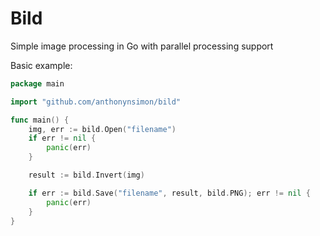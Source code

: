 # Bild
Simple image processing in Go with parallel processing support

Basic example:
```go
package main

import "github.com/anthonynsimon/bild"

func main() {
	img, err := bild.Open("filename")
	if err != nil {
		panic(err)
	}

	result := bild.Invert(img)

	if err := bild.Save("filename", result, bild.PNG); err != nil {
		panic(err)
	}
}

```
